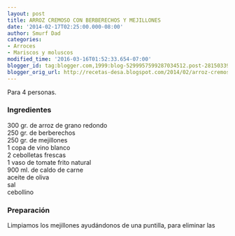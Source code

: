 ```yaml
---
layout: post
title: ARROZ CREMOSO CON BERBERECHOS Y MEJILLONES
date: '2014-02-17T02:25:00.000-08:00'
author: Smurf Dad
categories:
- Arroces
- Mariscos y moluscos
modified_time: '2016-03-16T01:52:33.654-07:00'
blogger_id: tag:blogger.com,1999:blog-5299957599287034512.post-2815033931783087230
blogger_orig_url: http://recetas-desa.blogspot.com/2014/02/arroz-cremoso-con-berberechos-y.html
---
```


Para 4 personas.<br><h3>Ingredientes</h3><p>300 gr. de arroz de grano redondo<br/>250 gr. de berberechos<br/>250 gr. de mejillones<br/>1 copa de vino blanco<br/>2 cebolletas frescas<br/>1 vaso de tomate frito natural<br/>900 ml. de caldo de carne<br/>aceite de oliva<br/>sal<br/>cebollino</p><h3>Preparaci&oacute;n</h3><p>Limpiamos los mejillones ayud&aacute;ndonos de una puntilla, para eliminar las</p>